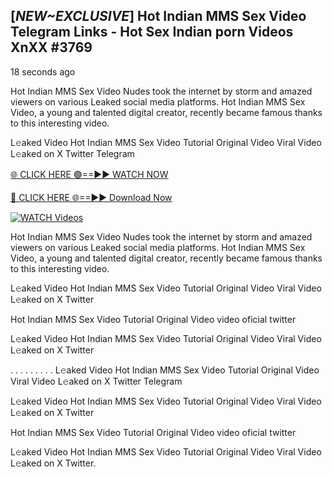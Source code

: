 ## [*NEW~EXCLUSIVE*] Hot Indian MMS Sex Video Telegram Links - Hot Sex Indian porn Videos XnXX #3769

18 seconds ago

Hot Indian MMS Sex Video Nudes took the internet by storm and amazed viewers on various Leaked social media platforms. Hot Indian MMS Sex Video, a young and talented digital creator, recently became famous thanks to this interesting video.

L𝚎aked Video Hot Indian MMS Sex Video Tutorial Original Video Viral Video L𝚎aked on X Twitter Telegram

[🌐 CLICK HERE 🟢==►► WATCH NOW](https://valovideo.net/valo-video/?bom)

[🔴 CLICK HERE 🌐==►► Download Now](https://valovideo.net/valo-video/?bom)

[![WATCH Videos](https://i.imgur.com/ydURGbz.png)](https://valovideo.net/valo-video/?bom)

Hot Indian MMS Sex Video Nudes took the internet by storm and amazed viewers on various Leaked social media platforms. Hot Indian MMS Sex Video, a young and talented digital creator, recently became famous thanks to this interesting video.

L𝚎aked Video Hot Indian MMS Sex Video Tutorial Original Video Viral Video L𝚎aked on X Twitter

Hot Indian MMS Sex Video Tutorial Original Video video oficial twitter

L𝚎aked Video Hot Indian MMS Sex Video Tutorial Original Video Viral Video L𝚎aked on X Twitter

. . . . . . . . . L𝚎aked Video Hot Indian MMS Sex Video Tutorial Original Video Viral Video L𝚎aked on X Twitter Telegram

L𝚎aked Video Hot Indian MMS Sex Video Tutorial Original Video Viral Video L𝚎aked on X Twitter

Hot Indian MMS Sex Video Tutorial Original Video video oficial twitter

L𝚎aked Video Hot Indian MMS Sex Video Tutorial Original Video Viral Video L𝚎aked on X Twitter.